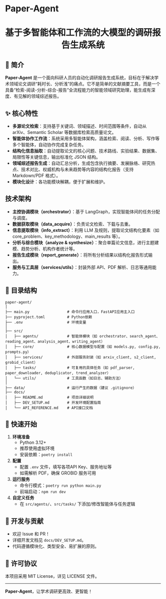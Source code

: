 # Paper-Agent
<h1 align="center">基于多智能体和工作流的大模型的调研报告生成系统</h1>

## 📖 简介

**Paper-Agent** 是一个面向科研人员的自动化调研报告生成系统，目标在于解决学术领域论文调研“耗时长、分析浅”的痛点。它不是简单的文献摘要工具，而是一个具备“检索-阅读-分析-综合-报告”全流程能力的智能领域研究助理，能生成有深度、有见解的领域综述报告。

## ✨ 核心特性

- **多源论文检索**：支持基于关键词、领域描述、时间范围等条件，自动从 arXiv、Semantic Scholar 等数据库检索高质量论文。
- **智能体协作工作流**：系统采用多智能体架构，涵盖检索、阅读、分析、写作等多个智能体，自动协作完成复杂任务。
- **结构化信息抽取**：自动提取论文的核心问题、技术路线、实验结果、数据集、局限性等关键信息，输出标准化 JSON 结构。
- **领域综述报告生成**：自动汇总分析，生成包含执行摘要、发展脉络、研究热点、技术对比、权威机构与未来趋势等内容的结构化报告（支持 Markdown/PDF 格式）。
- **模块化设计**：各功能模块解耦，便于扩展和维护。

## 技术架构

- **主控协调模块（orchestrator）**：基于 LangGraph，实现智能体间的任务分配与调度。
- **数据获取模块（data_acquire）**：负责论文检索、下载与去重。
- **信息提取模块（info_extract）**：利用 LLM 及规则，提取论文结构化要素（如 core_problem、key_methodology、main_results 等）。
- **分析与综合模块（analyze & synthesize）**：聚合单篇论文信息，进行主题建模、趋势分析、机构作者统计等。
- **报告生成模块（report_generate）**：将所有分析结果以结构化报告形式输出。
- **服务与工具层（services/utils）**：封装外部 API、PDF 解析、日志等通用能力。

## 📂 目录结构

```text
paper-agent/
│
├── main.py                 # 命令行应用入口，FastAPI应用主入口
├── pyproject.toml          # Python依赖
├── .env                    # 环境变量
│
├── src/
│   ├── agents/             # 智能体模块（如 orchestrator、search_agent、reading_agent、analysis_agent、writing_agent）
│   ├── core/               # 核心数据模型与配置（如 models.py, config.py, prompts.py）
│   ├── services/           # 外部服务封装（如 arxiv_client, s2_client, grobid_client）
│   ├── tasks/              # 可复用的具体任务（如 pdf_parser, paper_downloader, deduplicator, trend_analyzer）
│   └── utils/              # 工具函数（如日志、辅助方法）
│
├── data/                   # 运行产生的数据（建议 .gitignore）
├── docs/
│   ├── README.md           # 项目详细说明
│   ├── DEV_SETUP.md        # 开发环境配置指南
│   └── API_REFERENCE.md    # API接口文档
```

## 🚀 快速开始

1. **环境准备**
   - Python 3.12+
   - 推荐使用虚拟环境
   - 安装依赖：`poetry install`
2. **配置**
   - 配置 `.env` 文件，填写各项API Key、服务地址等
   - 如需解析 PDF，确保 GROBID 服务可用
3. **运行服务**
   - 命令行模式：`poetry run python main.py`
   - 前端启动：`npm run dev`
4. **自定义任务**
   - 在 `src/agents/`、`src/tasks/` 下添加/修改智能体与任务逻辑
## 🤝 开发与贡献

- 欢迎 Issue 和 PR！
- 详细开发文档见 `docs/DEV_SETUP.md`。
- 代码遵循模块化、类型安全、易扩展的原则。

## 📜 许可协议

本项目采用 MIT License，详见 LICENSE 文件。

---

**Paper-Agent**，让学术调研更高效、更智能！